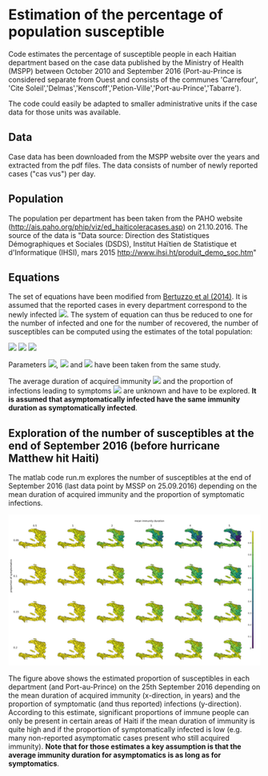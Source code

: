 # Estimation of the percentage of population susceptible

Code estimates the percentage of susceptible people in each Haitian department based on the case data published by the Ministry of Health (MSPP) between October 2010 and September 2016 (Port-au-Prince is considered separate from Ouest and consists of the communes 'Carrefour', 'Cite Soleil','Delmas','Kenscoff','Petion-Ville','Port-au-Prince','Tabarre').

The code could easily be adapted to smaller administrative units if the case data for those units was available.

## Data
Case data has been downloaded from the MSPP website over the years and extracted from the pdf files. The data consists of number of newly reported cases ("cas vus") per day.

## Population
The population per department has been taken from the PAHO website (http://ais.paho.org/phip/viz/ed_haiticoleracases.asp) on 21.10.2016. The source of the data is "Data source: Direction des Statistiques Démographiques et Sociales (DSDS), Institut Haïtien de Statistique et d'Informatique (IHSI), mars 2015 http://www.ihsi.ht/produit_demo_soc.htm"

## Equations

The set of equations have been modified from [Bertuzzo et al (2014)](http://link.springer.com/article/10.1007/s00477-014-0906-3). It is assumed that the reported cases in every department correspond to the newly infected <img src="http://latex.codecogs.com/svg.latex?\frac{dC}{dt}" border="0"/>. The system of equation can thus be reduced to one for the number of infected and one for the number of recovered, the number of susceptibles can be computed using the estimates of the total population:

<img src="http://latex.codecogs.com/svg.latex?\frac{dR}{dt}=-(\rho+\mu)R+\gamma\,I+\frac{(1-\sigma)}{\sigma}\frac{dC}{dt}" border="0"/>

<img src="http://latex.codecogs.com/svg.latex?\frac{dI}{dt}=\frac{dC}{dt}-(\gamma+\mu+\alpha)\,I" border="0"/>

<img src="http://latex.codecogs.com/svg.latex?S=H-R-I" border="0"/>

Parameters <img src="http://latex.codecogs.com/svg.latex?\gamma" border="0"/>, <img src="http://latex.codecogs.com/svg.latex?\mu" border="0"/> and <img src="http://latex.codecogs.com/svg.latex?\alpha" border="0"/> have been taken from the same study.

The average duration of acquired immunity <img src="http://latex.codecogs.com/svg.latex?1/\rho" border="0"/> and the proportion of infections leading to symptoms <img src="http://latex.codecogs.com/svg.latex?\sigma" border="0"/> are unknown and have to be explored. **It is assumed that asymptomatically infected have the same immunity duration as symptomatically infected**.

## Exploration of the number of susceptibles at the end of September 2016 (before hurricane Matthew hit Haiti)

The matlab code run.m explores the number of susceptibles at the end of September 2016 (last data point by MSSP on 25.09.2016) depending on the mean duration of acquired immunity and the proportion of symptomatic infections.

![alt text](result.png)

The figure above shows the estimated proportion of susceptibles in each department (and Port-au-Prince) on the 25th September 2016 depending on the mean duration of acquired immunity (x-direction, in years) and the proportion of symptomatic (and thus reported) infections (y-direction). According to this estimate, significant proportions of immune people can only be present in certain areas of Haiti if the mean duration of immunity is quite high and if the proportion of symptomatically infected is low (e.g. many non-reported asymptomatic cases present who still acquired immunity). **Note that for those estimates a key assumption is that the average immunity duration for asymptomatics is as long as for symptomatics**.